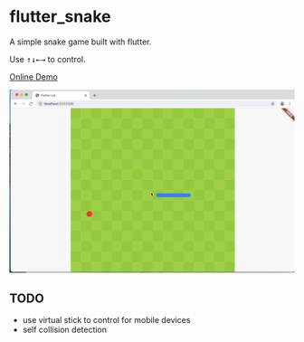 # flutter_snake
A simple snake game built with flutter.

Use <kbd>↑</kbd><kbd>↓</kbd><kbd>←</kbd><kbd>→</kbd> to control.

[Online Demo](https://lpylpyleo.github.io/flutter_snake/)

![](./screenshots/animation.gif)

## TODO
- use virtual stick to control for mobile devices
- self collision detection